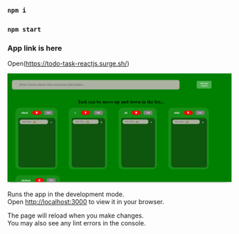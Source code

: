 ### `npm i`

### `npm start`

### App link is here

Open(https://todo-task-reactjs.surge.sh/)

![alt text](https://github.com/ahmadhah/React-Drag-and-Drop-Todo-App.-Task/blob/master/Screenshot_3.png)

Runs the app in the development mode.\
Open [http://localhost:3000](http://localhost:3000) to view it in your browser.

The page will reload when you make changes.\
You may also see any lint errors in the console.

